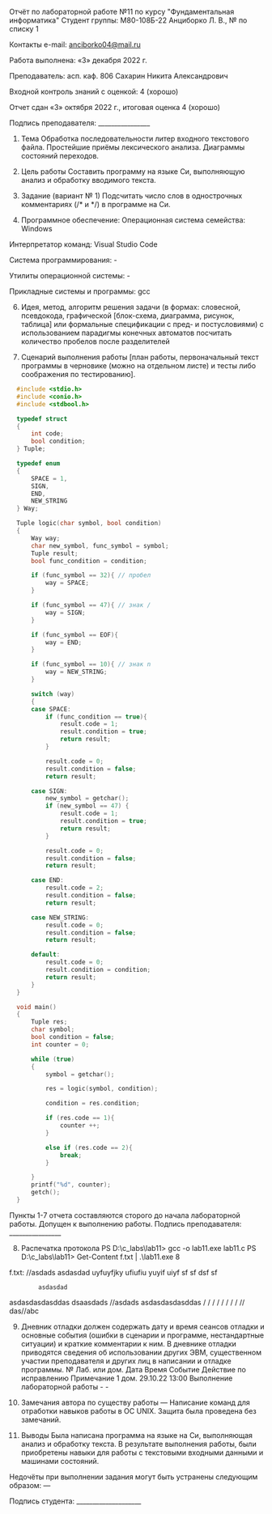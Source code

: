 Отчёт по лабораторной работе №11 по курсу "Фундаментальная информатика"
Студент группы: М80-108Б-22 Анциборко Л. В., № по списку 1

Контакты e-mail: anciborko04@mail.ru

Работа выполнена: «3» декабря 2022 г.

Преподаватель: асп. каф. 806 Сахарин Никита Александрович

Входной контроль знаний с оценкой: 4 (хорошо)

Отчет сдан «3» октября 2022 г., итоговая оценка 4 (хорошо)

Подпись преподавателя: ________________

1. Тема
Обработка последовательности литер входного текстового файла. Простейшие приёмы лексического анализа. Диаграммы состояний переходов.

2. Цель работы
Составить программу на языке Си, выполняющую анализ и обработку вводимого текста.

3. Задание (вариант № 1)
Подсчитать число слов в однострочных комментариях (/* и */) в программе на Си.

5. Программное обеспечение:
Операционная система семейства: Windows

Интерпретатор команд: Visual Studio Code

Система программирования: -

Утилиты операционной системы: -

Прикладные системы и программы: gcc


6. Идея, метод, алгоритм решения задачи (в формах: словесной, псевдокода, графической [блок-схема, диаграмма, рисунок, таблица] или формальные спецификации с пред- и постусловиями)
с использованием парадигмы конечных автоматов посчитать количество пробелов после разделителей

7. Сценарий выполнения работы [план работы, первоначальный текст программы в черновике (можно на отдельном листе) и тесты либо соображения по тестированию].
``` c
  #include <stdio.h>
  #include <conio.h>
  #include <stdbool.h>

  typedef struct
  {
      int code;
      bool condition;
  } Tuple;

  typedef enum 
  {
      SPACE = 1,
      SIGN,
      END,
      NEW_STRING
  } Way;

  Tuple logic(char symbol, bool condition)
  {   
      Way way;
      char new_symbol, func_symbol = symbol;
      Tuple result;
      bool func_condition = condition;

      if (func_symbol == 32){ // пробел
          way = SPACE;
      }

      if (func_symbol == 47){ // знак /
          way = SIGN;
      }

      if (func_symbol == EOF){
          way = END;
      }

      if (func_symbol == 10){ // знак n
          way = NEW_STRING;
      }

      switch (way)
      {
      case SPACE:
          if (func_condition == true){
              result.code = 1;
              result.condition = true;
              return result;
          }

          result.code = 0;
          result.condition = false;
          return result;

      case SIGN:
          new_symbol = getchar();
          if (new_symbol == 47) {
              result.code = 1;
              result.condition = true;
              return result;
          }

          result.code = 0;
          result.condition = false;
          return result;

      case END:
          result.code = 2;
          result.condition = false;
          return result;

      case NEW_STRING:
          result.code = 0;
          result.condition = false;
          return result;

      default:
          result.code = 0;
          result.condition = condition;
          return result;
      }
  }

  void main()
  {   
      Tuple res;
      char symbol;
      bool condition = false;
      int counter = 0;

      while (true)
      {
          symbol = getchar();

          res = logic(symbol, condition);

          condition = res.condition;

          if (res.code == 1){
              counter ++;
          }

          else if (res.code == 2){
              break;
          }

      }
      printf("%d", counter);
      getch();
  }
```
Пункты 1-7 отчета составляются сторого до начала лабораторной работы. Допущен к выполнению работы.
Подпись преподавателя: ________________

8. Распечатка протокола
PS D:\c_labs\lab11> gcc -o lab11.exe lab11.c
PS D:\c_labs\lab11> Get-Content f.txt | .\lab11.exe
8

f.txt:
//asdads asdasdad
uyfuyfjky ufiufiu yuyif uiyf 
sf sf dsf sf 

            asdasdad
asdasdasdasddas
dsaasdads //asdads  asdasdasdasddas
/ / / / / / / /
// 
das//abc

9. Дневник отладки должен содержать дату и время сеансов отладки и основные события (ошибки в сценарии и программе, нестандартные ситуации) и краткие комментарии к ним. В дневнике отладки приводятся сведения об использовании других ЭВМ, существенном участии преподавателя и других лиц в написании и отладке программы.
№	Лаб. или дом.	Дата	Время	Событие	Действие по исправлению	Примечание
1	дом.	29.10.22	13:00	Выполнение лабораторной работы	-	-
10. Замечания автора по существу работы — Написание команд для отработки навыков работы в ОС UNIX.
Защита была проведена без замечаний.

11. Выводы
Была написана программа на языке на Си, выполняющая анализ и обработку текста. В результате выполнения работы, были приобретены навыки для работы с текстовыми входными данными и машинами состояний.

Недочёты при выполнении задания могут быть устранены следующим образом: —

Подпись студента: ____________________
